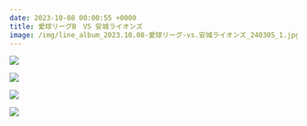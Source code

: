 ```yaml
---
date: 2023-10-08 00:00:55 +0000
title: 愛球リーグB　VS 安城ライオンズ
image: /img/line_album_2023.10.08-愛球リーグ-vs.安城ライオンズ_240305_1.jpg
---
```

![](/img/line_album_2023.10.08-愛球リーグ-vs.安城ライオンズ_240305_2.jpg)

![](/img/line_album_2023.10.08-愛球リーグ-vs.安城ライオンズ_240305_3.jpg)

![](/img/line_album_2023.10.08-愛球リーグ-vs.安城ライオンズ_240305_4.jpg)

![](/img/line_album_2023.10.08-愛球リーグ-vs.安城ライオンズ_240305_5.jpg)
